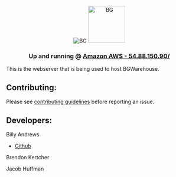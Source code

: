 <center>

![BG](https://openbay.s3.amazonaws.com/uploads/production/image_upload/image/583/original_bg_products.png )
<img src="https://openbay.s3.amazonaws.com/uploads/production/image_upload/image/583/original_bg_products.png" alt="BG" style="width: 100px;"/>

### Up and running @ [Amazon AWS - 54.88.150.90/](http://54.88.150.90/)

</center>

This is the webserver that is being used to host BGWarehouse.

## Contributing:
Please see [contributing guidelines](CONTRIBUTING.md) before reporting an issue.


## Developers:
Billy Andrews
- [Github](https://github.com/wandrews1)

Brendon Kertcher

Jacob Huffman
